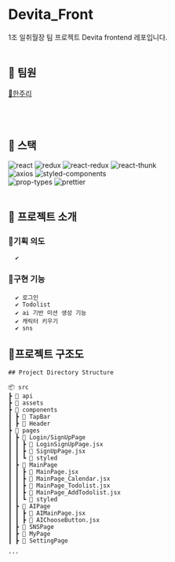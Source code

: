 # Devita_Front


1조 일취월장 팀 프로젝트 Devita frontend 레포입니다.
<br>
<br>

## 🌷 팀원

[🩵한주리](https://github.com/Hanjuri)<br>
<br>
<br>
<br>

## 🌷 스택

![react](https://img.shields.io/badge/react-17.0.2-brightgreen) ![redux](https://img.shields.io/badge/redux-4.0.5-yellowgreen) ![react-redux](https://img.shields.io/badge/react--redux-7.2.3-yellow) ![react-thunk](https://img.shields.io/badge/react--thunk-2.3.0-red)<br> ![axios](https://img.shields.io/badge/axios-0.21.1-important) ![styled-components](https://img.shields.io/badge/styled--components-5.2.3-blueviolet) <br>![prop-types](https://img.shields.io/badge/prop--types-15.7.2-success) ![prettier](https://img.shields.io/badge/prettier-2.2.1-critical)
<br>
<br>

## 🌷 프로젝트 소개

### 🪻기획 의도

      ✔️ 

### 🪻구현 기능

      ✔️ 로그인
      ✔️ Todolist
      ✔️ ai 기반 미션 생성 기능
      ✔️ 캐릭터 키우기
      ✔️ sns
      

## 🌷프로젝트 구조도

```
## Project Directory Structure

📦 src
┣ 📂 api
┣ 📂 assets
┣ 📂 components
┃ ┣ 📂 TapBar
┃ ┣ 📂 Header
┣ 📂 pages
┃ ┣ 📂 Login/SignUpPage
┃ ┃ ┣ 📄 LoginSignUpPage.jsx
┃ ┃ ┣ 📄 SignUpPage.jsx
┃ ┃ ┗ 📂 styled
┃ ┣ 📂 MainPage
┃ ┃ ┣ 📄 MainPage.jsx
┃ ┃ ┣ 📄 MainPage_Calendar.jsx
┃ ┃ ┣ 📄 MainPage_Todolist.jsx
┃ ┃ ┣ 📄 MainPage_AddTodolist.jsx
┃ ┃ ┗ 📂 styled
┃ ┣ 📂 AIPage
┃ ┃ ┣ 📄 AIMainPage.jsx
┃ ┃ ┣ 📄 AIChooseButton.jsx
┃ ┣ 📂 SNSPage
┃ ┣ 📂 MyPage
┃ ┣ 📂 SettingPage

'''
